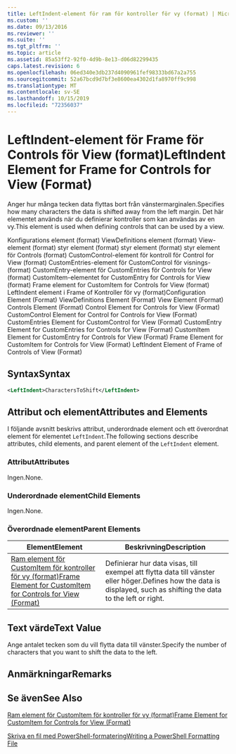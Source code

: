 ```yaml
---
title: LeftIndent-element för ram för kontroller för vy (format) | Microsoft Docs
ms.custom: ''
ms.date: 09/13/2016
ms.reviewer: ''
ms.suite: ''
ms.tgt_pltfrm: ''
ms.topic: article
ms.assetid: 85a53ff2-92f0-4d9b-8e13-d06d82299435
caps.latest.revision: 6
ms.openlocfilehash: 06ed340e3db237d4090961fef98333bd67a2a755
ms.sourcegitcommit: 52a67bcd9d7bf3e8600ea4302d1fa8970ff9c998
ms.translationtype: MT
ms.contentlocale: sv-SE
ms.lasthandoff: 10/15/2019
ms.locfileid: "72356037"
---
```

# <a name="leftindent-element-for-frame-for-controls-for-view-format"></a><span data-ttu-id="58d5e-102">LeftIndent-element för Frame för Controls för View (format)</span><span class="sxs-lookup"><span data-stu-id="58d5e-102">LeftIndent Element for Frame for Controls for View (Format)</span></span>

<span data-ttu-id="58d5e-103">Anger hur många tecken data flyttas bort från vänstermarginalen.</span><span class="sxs-lookup"><span data-stu-id="58d5e-103">Specifies how many characters the data is shifted away from the left margin.</span></span> <span data-ttu-id="58d5e-104">Det här elementet används när du definierar kontroller som kan användas av en vy.</span><span class="sxs-lookup"><span data-stu-id="58d5e-104">This element is used when defining controls that can be used by a view.</span></span>

<span data-ttu-id="58d5e-105">Konfigurations element (format) ViewDefinitions element (format) View-element (format) styr element (format) styr element (format) styr element för Controls (format) CustomControl-element för kontroll för Control for View (format) CustomEntries-element för CustomControl för visnings-(format) CustomEntry-element för CustomEntries för Controls for View (format) CustomItem-elementet for CustomEntry for Controls for View (format) Frame element for CustomItem for Controls for View (format) LeftIndent element i Frame of Kontroller för vy (format)</span><span class="sxs-lookup"><span data-stu-id="58d5e-105">Configuration Element (Format) ViewDefinitions Element (Format) View Element (Format) Controls Element (Format) Control Element for Controls for View (Format) CustomControl Element for Control for Controls for View (Format) CustomEntries Element for CustomControl for View (Format) CustomEntry Element for CustomEntries for Controls for View (Format) CustomItem Element for CustomEntry for Controls for View (Format) Frame Element for CustomItem for Controls for View (Format) LeftIndent Element of Frame of Controls of View (Format)</span></span>

## <a name="syntax"></a><span data-ttu-id="58d5e-106">Syntax</span><span class="sxs-lookup"><span data-stu-id="58d5e-106">Syntax</span></span>

```xml
<LeftIndent>CharactersToShift</LeftIndent>
```

## <a name="attributes-and-elements"></a><span data-ttu-id="58d5e-107">Attribut och element</span><span class="sxs-lookup"><span data-stu-id="58d5e-107">Attributes and Elements</span></span>

<span data-ttu-id="58d5e-108">I följande avsnitt beskrivs attribut, underordnade element och ett överordnat element för elementet `LeftIndent`.</span><span class="sxs-lookup"><span data-stu-id="58d5e-108">The following sections describe attributes, child elements, and parent element of the `LeftIndent` element.</span></span>

### <a name="attributes"></a><span data-ttu-id="58d5e-109">Attribut</span><span class="sxs-lookup"><span data-stu-id="58d5e-109">Attributes</span></span>

<span data-ttu-id="58d5e-110">Ingen.</span><span class="sxs-lookup"><span data-stu-id="58d5e-110">None.</span></span>

### <a name="child-elements"></a><span data-ttu-id="58d5e-111">Underordnade element</span><span class="sxs-lookup"><span data-stu-id="58d5e-111">Child Elements</span></span>

<span data-ttu-id="58d5e-112">Ingen.</span><span class="sxs-lookup"><span data-stu-id="58d5e-112">None.</span></span>

### <a name="parent-elements"></a><span data-ttu-id="58d5e-113">Överordnade element</span><span class="sxs-lookup"><span data-stu-id="58d5e-113">Parent Elements</span></span>

|<span data-ttu-id="58d5e-114">Element</span><span class="sxs-lookup"><span data-stu-id="58d5e-114">Element</span></span>|<span data-ttu-id="58d5e-115">Beskrivning</span><span class="sxs-lookup"><span data-stu-id="58d5e-115">Description</span></span>|
|-------------|-----------------|
|[<span data-ttu-id="58d5e-116">Ram element för CustomItem för kontroller för vy (format)</span><span class="sxs-lookup"><span data-stu-id="58d5e-116">Frame Element for CustomItem for Controls for View (Format)</span></span>](./frame-element-for-customitem-for-controls-for-view-format.md)|<span data-ttu-id="58d5e-117">Definierar hur data visas, till exempel att flytta data till vänster eller höger.</span><span class="sxs-lookup"><span data-stu-id="58d5e-117">Defines how the data is displayed, such as shifting the data to the left or right.</span></span>|

## <a name="text-value"></a><span data-ttu-id="58d5e-118">Text värde</span><span class="sxs-lookup"><span data-stu-id="58d5e-118">Text Value</span></span>

<span data-ttu-id="58d5e-119">Ange antalet tecken som du vill flytta data till vänster.</span><span class="sxs-lookup"><span data-stu-id="58d5e-119">Specify the number of characters that you want to shift the data to the left.</span></span>

## <a name="remarks"></a><span data-ttu-id="58d5e-120">Anmärkningar</span><span class="sxs-lookup"><span data-stu-id="58d5e-120">Remarks</span></span>

## <a name="see-also"></a><span data-ttu-id="58d5e-121">Se även</span><span class="sxs-lookup"><span data-stu-id="58d5e-121">See Also</span></span>

[<span data-ttu-id="58d5e-122">Ram element för CustomItem för kontroller för vy (format)</span><span class="sxs-lookup"><span data-stu-id="58d5e-122">Frame Element for CustomItem for Controls for View (Format)</span></span>](./frame-element-for-customitem-for-controls-for-view-format.md)

[<span data-ttu-id="58d5e-123">Skriva en fil med PowerShell-formatering</span><span class="sxs-lookup"><span data-stu-id="58d5e-123">Writing a PowerShell Formatting File</span></span>](./writing-a-powershell-formatting-file.md)
